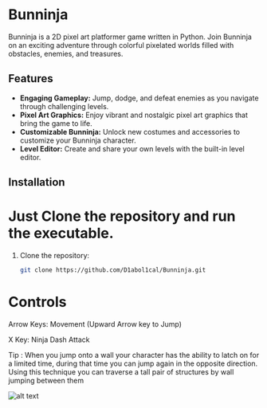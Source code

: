 # Bunninja

Bunninja is a 2D pixel art platformer game written in Python. Join Bunninja on an exciting adventure through colorful pixelated worlds filled with obstacles, enemies, and treasures.

## Features

- **Engaging Gameplay:** Jump, dodge, and defeat enemies as you navigate through challenging levels.
- **Pixel Art Graphics:** Enjoy vibrant and nostalgic pixel art graphics that bring the game to life.
- **Customizable Bunninja:** Unlock new costumes and accessories to customize your Bunninja character.
- **Level Editor:** Create and share your own levels with the built-in level editor.

## Installation

# Just Clone the repository and run the executable.

1. Clone the repository:
   ```bash
   git clone https://github.com/D1abol1cal/Bunninja.git

# Controls
Arrow Keys: Movement (Upward Arrow key to Jump)  

X Key: Ninja Dash Attack  

Tip : When you jump onto a wall your character has the ability to latch on for a limited time, during that time you can jump again in the opposite direction. Using this technique you can traverse a tall pair of structures by wall jumping between them

![alt text](<Game ScreenShots/SS.png>)

